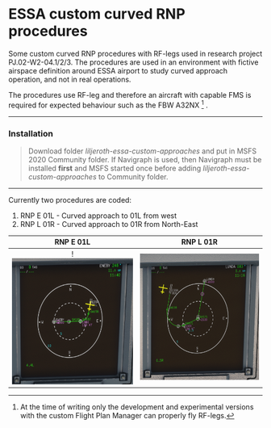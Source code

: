 # ESSA custom curved RNP procedures
Some custom curved RNP procedures with RF-legs used in research project PJ.02-W2-04.1/2/3. The procedures are used in an environment with fictive airspace definition around ESSA airport to study curved approach operation, and not in real operations.

The procedures use RF-leg and therefore an aircraft with capable FMS is required for expected behaviour such as the FBW A32NX [^1] .

[^1]: At the time of writing only the development and experimental versions with the custom Flight Plan Manager can properly fly RF-legs.

---
### Installation 
> Download folder *liljeroth-essa-custom-approaches* and put in MSFS 2020 Community folder. If Navigraph is used, then Navigraph must be installed **first** and MSFS started once before adding *liljeroth-essa-custom-approaches* to Community folder.
---

Currently two procedures are coded:
1. RNP E 01L  - Curved approach to 01L from west
2. RNP L 01R - Curved approach to 01R from North-East


RNP E 01L             |  RNP L 01R
:-------------------------:|:-------------------------:
!<img src="./images/ENEBY_ND.png" width="250" height="250" /> |  <img src="./images/LUNDA_ND.png" width="250" height="250" /> 

